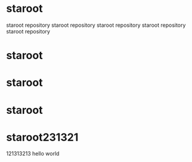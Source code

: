 # staroot
staroot repository
staroot repository
staroot repository
staroot repository
staroot repository

# staroot
# staroot
# staroot
# staroot231321


121313213
hello world
